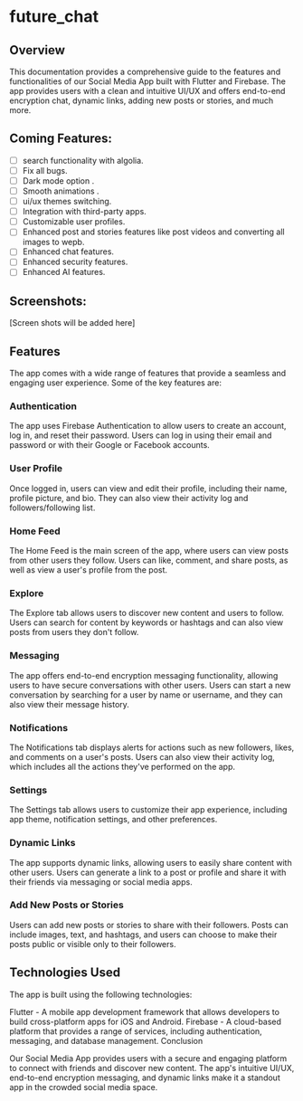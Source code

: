 # future_chat

## Overview

This documentation provides a comprehensive guide to the features and functionalities of our Social Media App built with Flutter and Firebase. The app provides users with a clean and intuitive UI/UX and offers end-to-end encryption chat, dynamic links, adding new posts or stories, and much more.



## Coming Features:

- [ ] search functionality with algolia.
- [ ] Fix all bugs.
- [ ] Dark mode option .
- [ ] Smooth animations .
- [ ] ui/ux themes switching.
- [ ] Integration with third-party apps.
- [ ] Customizable user profiles.
- [ ] Enhanced post and stories features like post videos and converting all images to wepb.
- [ ] Enhanced chat features.
- [ ] Enhanced security features.
- [ ] Enhanced AI features.

## Screenshots:
[Screen shots will be added here]

## Features

The app comes with a wide range of features that provide a seamless and engaging user experience. Some of the key features are:

### Authentication
The app uses Firebase Authentication to allow users to create an account, log in, and reset their password. Users can log in using their email and password or with their Google or Facebook accounts.

### User Profile
Once logged in, users can view and edit their profile, including their name, profile picture, and bio. They can also view their activity log and followers/following list.

### Home Feed
The Home Feed is the main screen of the app, where users can view posts from other users they follow. Users can like, comment, and share posts, as well as view a user's profile from the post.

### Explore
The Explore tab allows users to discover new content and users to follow. Users can search for content by keywords or hashtags and can also view posts from users they don't follow.

### Messaging
The app offers end-to-end encryption messaging functionality, allowing users to have secure conversations with other users. Users can start a new conversation by searching for a user by name or username, and they can also view their message history.

### Notifications
The Notifications tab displays alerts for actions such as new followers, likes, and comments on a user's posts. Users can also view their activity log, which includes all the actions they've performed on the app.

### Settings
The Settings tab allows users to customize their app experience, including app theme, notification settings, and other preferences.

### Dynamic Links
The app supports dynamic links, allowing users to easily share content with other users. Users can generate a link to a post or profile and share it with their friends via messaging or social media apps.

### Add New Posts or Stories
Users can add new posts or stories to share with their followers. Posts can include images, text, and hashtags, and users can choose to make their posts public or visible only to their followers.

## Technologies Used

The app is built using the following technologies:

Flutter - A mobile app development framework that allows developers to build cross-platform apps for iOS and Android.
Firebase - A cloud-based platform that provides a range of services, including authentication, messaging, and database management.
Conclusion

Our Social Media App provides users with a secure and engaging platform to connect with friends and discover new content. The app's intuitive UI/UX, end-to-end encryption messaging, and dynamic links make it a standout app in the crowded social media space.
